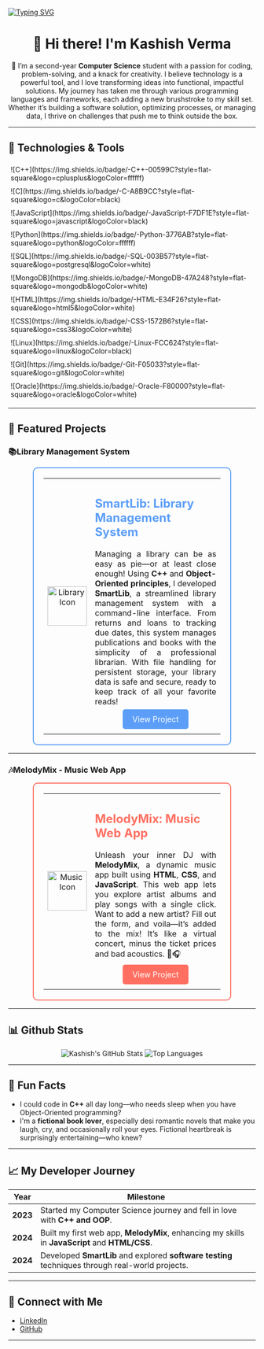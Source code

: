 <!-- Markdown Syntax -->
<p>
  <a href="https://git.io/typing-svg">
    <img src="https://readme-typing-svg.demolab.com?font=Fira+Code&weight=700&size=30&pause=1000&color=5C9EF7&width=500&lines=Computer+Science+Student;Aspiring+Software+Developer;OOP+and+C%2B%2B+Enthusiast;Web+and+Software+Tester" alt="Typing SVG" />
  </a>
</p>

<div align="center">

# 👋 Hi there! I'm Kashish Verma

🌱 I’m a second-year **Computer Science** student with a passion for coding, problem-solving, and a knack for creativity. I believe technology is a powerful tool, and I love transforming ideas into functional, impactful solutions. My journey has taken me through various programming languages and frameworks, each adding a new brushstroke to my skill set. Whether it’s building a software solution, optimizing processes, or managing data, I thrive on challenges that push me to think outside the box.

</div>

---

## 🔧 Technologies & Tools
<div style="display: flex; flex-wrap: wrap; justify-content: center;">
  <span style="margin: 5px;">
    ![C++](https://img.shields.io/badge/-C++-00599C?style=flat-square&logo=cplusplus&logoColor=ffffff)
  </span>
  <span style="margin: 5px;">
    ![C](https://img.shields.io/badge/-C-A8B9CC?style=flat-square&logo=c&logoColor=black)
  </span>
  <span style="margin: 5px;">
    ![JavaScript](https://img.shields.io/badge/-JavaScript-F7DF1E?style=flat-square&logo=javascript&logoColor=black)
  </span>
  <span style="margin: 5px;">
    ![Python](https://img.shields.io/badge/-Python-3776AB?style=flat-square&logo=python&logoColor=ffffff)
  </span>
  <span style="margin: 5px;">
    ![SQL](https://img.shields.io/badge/-SQL-003B57?style=flat-square&logo=postgresql&logoColor=white)
  </span>
  <span style="margin: 5px;">
    ![MongoDB](https://img.shields.io/badge/-MongoDB-47A248?style=flat-square&logo=mongodb&logoColor=white)
  </span>
  <span style="margin: 5px;">
    ![HTML](https://img.shields.io/badge/-HTML-E34F26?style=flat-square&logo=html5&logoColor=white)
  </span>
  <span style="margin: 5px;">
    ![CSS](https://img.shields.io/badge/-CSS-1572B6?style=flat-square&logo=css3&logoColor=white)
  </span>
  <span style="margin: 5px;">
    ![Linux](https://img.shields.io/badge/-Linux-FCC624?style=flat-square&logo=linux&logoColor=black)
  </span>
  <span style="margin: 5px;">
    ![Git](https://img.shields.io/badge/-Git-F05033?style=flat-square&logo=git&logoColor=white)
  </span>
  <span style="margin: 5px;">
    ![Oracle](https://img.shields.io/badge/-Oracle-F80000?style=flat-square&logo=oracle&logoColor=white)
  </span>
</div>

---

## 🚀 Featured Projects

### 📚Library Management System
<div align="center">
  <table style="width: 80%; border: 2px solid #5C9EF7; border-radius: 10px; padding: 20px;">
    <tr>
      <td align="center">
        <img src="https://img.icons8.com/color/96/000000/library.png" width="80" height="80" alt="Library Icon"/>
      </td>
      <td>
        <h2 style="color: #5C9EF7; font-weight: bold;">SmartLib: Library Management System</h2>
        <p style="text-align: justify; font-size: 16px;">
          Managing a library can be as easy as pie—or at least close enough! Using <strong>C++</strong> and <strong>Object-Oriented principles</strong>, I developed <strong>SmartLib</strong>, a streamlined library management system with a command-line interface. From returns and loans to tracking due dates, this system manages publications and books with the simplicity of a professional librarian. With file handling for persistent storage, your library data is safe and secure, ready to keep track of all your favorite reads!
        </p>
        <p align="center">
          <a href="https://github.com/KashishV999/Library_Management_System" style="text-decoration: none; background-color: #5C9EF7; color: white; padding: 10px 20px; border-radius: 5px; transition: background-color 0.3s;">
            View Project
          </a>
        </p>
      </td>
    </tr>
  </table>
</div>

---

### 🎶MelodyMix - Music Web App
<div align="center">
  <table style="width: 80%; border: 2px solid #FF6F61; border-radius: 10px; padding: 20px;">
    <tr>
      <td align="center">
        <img src="https://img.icons8.com/color/96/000000/musical-notes.png" width="80" height="80" alt="Music Icon"/>
      </td>
      <td>
        <h2 style="color: #FF6F61; font-weight: bold;">MelodyMix: Music Web App</h2>
        <p style="text-align: justify; font-size: 16px;">
          Unleash your inner DJ with <strong>MelodyMix</strong>, a dynamic music app built using <strong>HTML</strong>, <strong>CSS</strong>, and <strong>JavaScript</strong>. This web app lets you explore artist albums and play songs with a single click. Want to add a new artist? Fill out the form, and voila—it’s added to the mix! It’s like a virtual concert, minus the ticket prices and bad acoustics. 🎤🎧
        </p>
        <p align="center">
          <a href="https://github.com/KashishV999/Music_WebApp" style="text-decoration: none; background-color: #FF6F61; color: white; padding: 10px 20px; border-radius: 5px; transition: background-color 0.3s;">
            View Project
          </a>
        </p>
      </td>
    </tr>
  </table>
</div>

---

## 📊 Github Stats
<div align="center">
  <img src="https://github-readme-stats.vercel.app/api?username=KashishV999&show_icons=true&theme=dark" alt="Kashish's GitHub Stats" />
  <img src="https://github-readme-stats.vercel.app/api/top-langs/?username=KashishV999&theme=dark&layout=compact" alt="Top Languages" />
</div>

---

## 🎉 Fun Facts
- I could code in **C++** all day long—who needs sleep when you have Object-Oriented programming?
- I'm a **fictional book lover**, especially desi romantic novels that make you laugh, cry, and occasionally roll your eyes. Fictional heartbreak is surprisingly entertaining—who knew?

---

## 📈 My Developer Journey

| Year | Milestone |
|------|-----------|
| **2023** | Started my Computer Science journey and fell in love with **C++ and OOP**. |
| **2024** | Built my first web app, **MelodyMix**, enhancing my skills in **JavaScript** and **HTML/CSS**. |
| **2024** | Developed **SmartLib** and explored **software testing** techniques through real-world projects. |

---

## 🤝 Connect with Me
- [LinkedIn](https://www.linkedin.com/in/kashish-verma-b57b54239/)
- [GitHub](https://github.com/KashishV999)

---

